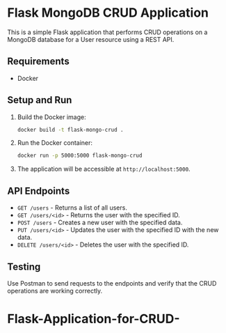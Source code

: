 # Flask MongoDB CRUD Application

This is a simple Flask application that performs CRUD operations on a MongoDB database for a User resource using a REST API.

## Requirements

- Docker

## Setup and Run

1. Build the Docker image:

    ```sh
    docker build -t flask-mongo-crud .
    ```

2. Run the Docker container:

    ```sh
    docker run -p 5000:5000 flask-mongo-crud
    ```

3. The application will be accessible at `http://localhost:5000`.

## API Endpoints

- `GET /users` - Returns a list of all users.
- `GET /users/<id>` - Returns the user with the specified ID.
- `POST /users` - Creates a new user with the specified data.
- `PUT /users/<id>` - Updates the user with the specified ID with the new data.
- `DELETE /users/<id>` - Deletes the user with the specified ID.

## Testing

Use Postman to send requests to the endpoints and verify that the CRUD operations are working correctly.
# Flask-Application-for-CRUD-
